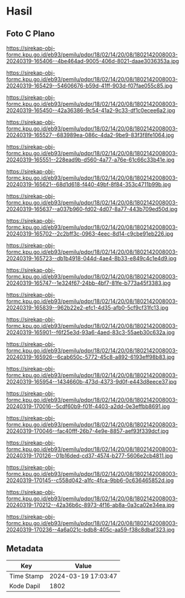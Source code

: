 # Hasil

## Foto C Plano

https://sirekap-obj-formc.kpu.go.id/eb93/pemilu/pdpr/18/02/14/20/08/1802142008003-20240319-165406--4be464ad-9005-406d-8021-daae3036353a.jpg

https://sirekap-obj-formc.kpu.go.id/eb93/pemilu/pdpr/18/02/14/20/08/1802142008003-20240319-165429--54606676-b59d-41ff-903d-f07fae055c85.jpg

https://sirekap-obj-formc.kpu.go.id/eb93/pemilu/pdpr/18/02/14/20/08/1802142008003-20240319-165450--42a36386-9c54-41a2-9c33-df1c0ecee6a2.jpg

https://sirekap-obj-formc.kpu.go.id/eb93/pemilu/pdpr/18/02/14/20/08/1802142008003-20240319-165527--683989ea-086c-4da2-9be9-83f3f8fe1064.jpg

https://sirekap-obj-formc.kpu.go.id/eb93/pemilu/pdpr/18/02/14/20/08/1802142008003-20240319-165551--228ead9b-d560-4a77-a76e-61c66c33b41e.jpg

https://sirekap-obj-formc.kpu.go.id/eb93/pemilu/pdpr/18/02/14/20/08/1802142008003-20240319-165621--68d1d618-f440-49bf-8f84-353c4711b99b.jpg

https://sirekap-obj-formc.kpu.go.id/eb93/pemilu/pdpr/18/02/14/20/08/1802142008003-20240319-165637--a037b960-fd02-4d07-8a77-443b709ed50d.jpg

https://sirekap-obj-formc.kpu.go.id/eb93/pemilu/pdpr/18/02/14/20/08/1802142008003-20240319-165702--2c2bff3c-0963-4eec-8d14-c9cbe91eb226.jpg

https://sirekap-obj-formc.kpu.go.id/eb93/pemilu/pdpr/18/02/14/20/08/1802142008003-20240319-165723--db1b4918-044d-4ae4-8b33-e849c4c1e4d9.jpg

https://sirekap-obj-formc.kpu.go.id/eb93/pemilu/pdpr/18/02/14/20/08/1802142008003-20240319-165747--1e324f67-24bb-4bf7-81fe-b773a45f3383.jpg

https://sirekap-obj-formc.kpu.go.id/eb93/pemilu/pdpr/18/02/14/20/08/1802142008003-20240319-165839--962b22e2-efc1-4d35-afb0-5cf9cf31fc13.jpg

https://sirekap-obj-formc.kpu.go.id/eb93/pemilu/pdpr/18/02/14/20/08/1802142008003-20240319-165901--f6f25e3d-93a6-4aed-83c3-55aeb30c632a.jpg

https://sirekap-obj-formc.kpu.go.id/eb93/pemilu/pdpr/18/02/14/20/08/1802142008003-20240319-165926--6cab650c-5772-45c8-a892-6193eff98b83.jpg

https://sirekap-obj-formc.kpu.go.id/eb93/pemilu/pdpr/18/02/14/20/08/1802142008003-20240319-165954--1434660b-473d-4373-9d0f-e443d8eece37.jpg

https://sirekap-obj-formc.kpu.go.id/eb93/pemilu/pdpr/18/02/14/20/08/1802142008003-20240319-170016--5cdf60b9-f01f-4403-a2dd-0e3effbb8691.jpg

https://sirekap-obj-formc.kpu.go.id/eb93/pemilu/pdpr/18/02/14/20/08/1802142008003-20240319-170046--fac40fff-26b7-4e9e-8857-aef93f339dcf.jpg

https://sirekap-obj-formc.kpu.go.id/eb93/pemilu/pdpr/18/02/14/20/08/1802142008003-20240319-170126--01b16ded-cd37-4574-b277-5606e2cb4811.jpg

https://sirekap-obj-formc.kpu.go.id/eb93/pemilu/pdpr/18/02/14/20/08/1802142008003-20240319-170145--c558d042-a1fc-4fca-9bb6-0c636465852d.jpg

https://sirekap-obj-formc.kpu.go.id/eb93/pemilu/pdpr/18/02/14/20/08/1802142008003-20240319-170212--42a36b6c-8973-4f16-ab8a-0a3ca02e34ea.jpg

https://sirekap-obj-formc.kpu.go.id/eb93/pemilu/pdpr/18/02/14/20/08/1802142008003-20240319-170236--4a6a021c-bdb8-405c-aa59-f38c8dbaf323.jpg


## Metadata

| Key        | Value               |
| ---------- | ------------------- |
| Time Stamp | 2024-03-19 17:03:47 |
| Kode Dapil | 1802                |



